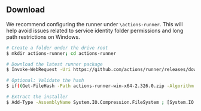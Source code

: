 ## Download

We recommend configuring the runner under `\actions-runner`. This will help avoid issues related to service identity folder permissions and long path restrictions on Windows.

```bash
# Create a folder under the drive root
$ mkdir actions-runner; cd actions-runner

# Download the latest runner package
$ Invoke-WebRequest -Uri https://github.com/actions/runner/releases/download/v2.326.0/actions-runner-win-x64-2.326.0.zip -OutFile actions-runner-win-x64-2.326.0.zip

# Optional: Validate the hash
$ if((Get-FileHash -Path actions-runner-win-x64-2.326.0.zip -Algorithm SHA256).Hash.ToUpper() -ne '539d48815f8ed6ad09375052d5b578f919a32629b713d5a9a24419fe4dbd9e'.ToUpper()){ throw 'Computed checksum did not match' }

# Extract the installer
$ Add-Type -AssemblyName System.IO.Compression.FileSystem ; [System.IO.Compression.ZipFile]::ExtractToDirectory("$PWD/actions-runner-win-x64-2.326.0.zip", "$PWD")
